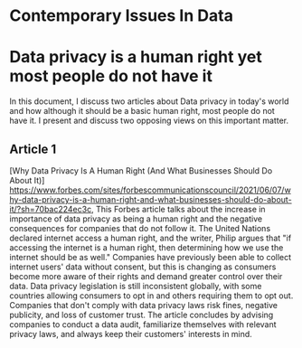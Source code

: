 # Contemporary Issues In Data

# Data privacy is a human right yet most people do not have it
In this document, I discuss two articles about Data privacy in today's world and how although it should be a basic human right, most people do not have it. I present and discuss two opposing views on this important matter.

## Article 1
[Why Data Privacy Is A Human Right (And What Businesses Should Do About It)] https://www.forbes.com/sites/forbescommunicationscouncil/2021/06/07/why-data-privacy-is-a-human-right-and-what-businesses-should-do-about-it/?sh=70bac224ec3c, This Forbes article talks about the increase in importance of data privacy as being a human right and the negative consequences for companies that do not follow it. The United Nations declared internet access a human right, and the writer, Philip argues that "if accessing the internet is a human right, then determining how we use the internet should be as well." Companies have previously been able to collect internet users' data without consent, but this is changing as consumers become more aware of their rights and demand greater control over their data. Data privacy legislation is still inconsistent globally, with some countries allowing consumers to opt in and others requiring them to opt out. Companies that don't comply with data privacy laws risk fines, negative publicity, and loss of customer trust. The article concludes by advising companies to conduct a data audit, familiarize themselves with relevant privacy laws, and always keep their customers' interests in mind.



